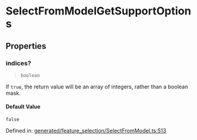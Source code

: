 # SelectFromModelGetSupportOptions

## Properties

### indices?

> `boolean`

If `true`, the return value will be an array of integers, rather than a boolean mask.

#### Default Value

`false`

Defined in:  [generated/feature\_selection/SelectFromModel.ts:513](https://github.com/transitive-bullshit/scikit-learn-ts/blob/92ab806/packages/sklearn/src/generated/feature_selection/SelectFromModel.ts#L513)
